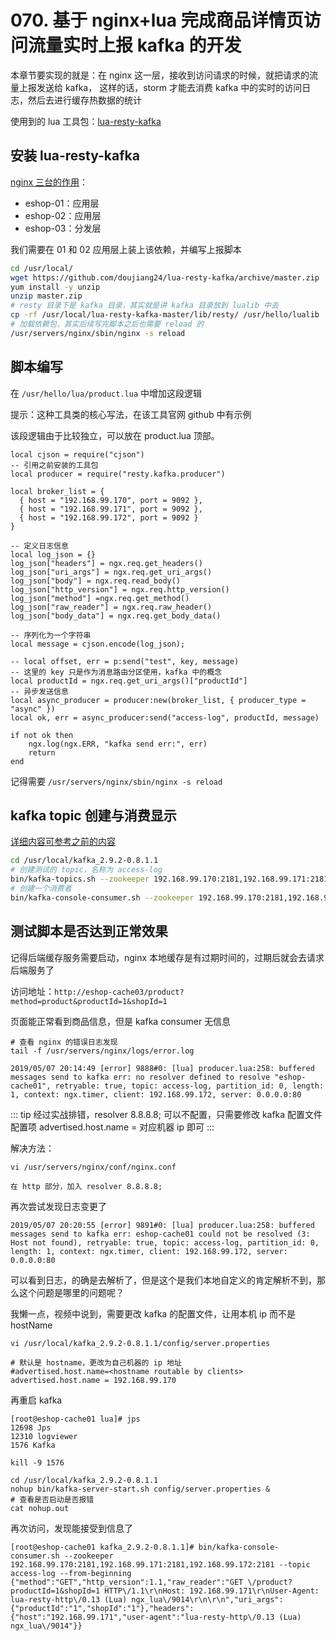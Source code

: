# 070. 基于 nginx+lua 完成商品详情页访问流量实时上报 kafka 的开发

本章节要实现的就是：在 nginx 这一层，接收到访问请求的时候，就把请求的流量上报发送给 kafka，
这样的话，storm 才能去消费 kafka 中的实时的访问日志，然后去进行缓存热数据的统计

使用到的 lua 工具包：[lua-resty-kafka](https://github.com/doujiang24/lua-resty-kafka)

## 安装 lua-resty-kafka

[nginx 三台的作用](./053.md)：

- eshop-01：应用层
- eshop-02：应用层
- eshop-03：分发层

我们需要在 01 和 02 应用层上装上该依赖，并编写上报脚本

```bash
cd /usr/local/
wget https://github.com/doujiang24/lua-resty-kafka/archive/master.zip
yum install -y unzip
unzip master.zip
# resty 目录下是 kafka 目录，其实就是讲 kafka 目录放到 lualib 中去
cp -rf /usr/local/lua-resty-kafka-master/lib/resty/ /usr/hello/lualib
# 加载依赖包，其实后续写完脚本之后也需要 reload 的
/usr/servers/nginx/sbin/nginx -s reload
```

## 脚本编写

在 `/usr/hello/lua/product.lua` 中增加这段逻辑

提示：这种工具类的核心写法，在该工具官网 github 中有示例

该段逻辑由于比较独立，可以放在 product.lua 顶部。

```
local cjson = require("cjson")
-- 引用之前安装的工具包
local producer = require("resty.kafka.producer")

local broker_list = {
  { host = "192.168.99.170", port = 9092 },  
  { host = "192.168.99.171", port = 9092 },  
  { host = "192.168.99.172", port = 9092 }
}

-- 定义日志信息
local log_json = {}
log_json["headers"] = ngx.req.get_headers()  
log_json["uri_args"] = ngx.req.get_uri_args()  
log_json["body"] = ngx.req.read_body()  
log_json["http_version"] = ngx.req.http_version()  
log_json["method"] =ngx.req.get_method()
log_json["raw_reader"] = ngx.req.raw_header()  
log_json["body_data"] = ngx.req.get_body_data()

-- 序列化为一个字符串
local message = cjson.encode(log_json);  

-- local offset, err = p:send("test", key, message)
-- 这里的 key 只是作为消息路由分区使用，kafka 中的概念
local productId = ngx.req.get_uri_args()["productId"]
-- 异步发送信息
local async_producer = producer:new(broker_list, { producer_type = "async" })   
local ok, err = async_producer:send("access-log", productId, message)  

if not ok then  
    ngx.log(ngx.ERR, "kafka send err:", err)  
    return  
end
```

记得需要 `/usr/servers/nginx/sbin/nginx -s reload`

## kafka topic 创建与消费显示

[详细内容可参考之前的内容](./049.md#kafka-集群)

```bash
cd /usr/local/kafka_2.9.2-0.8.1.1
# 创建测试的 topic，名称为 access-log
bin/kafka-topics.sh --zookeeper 192.168.99.170:2181,192.168.99.171:2181,192.168.99.172:2181 --topic access-log --replication-factor 1 --partitions 1 --create
# 创建一个消费者
bin/kafka-console-consumer.sh --zookeeper 192.168.99.170:2181,192.168.99.171:2181,192.168.99.172:2181 --topic access-log --from-beginning
```

## 测试脚本是否达到正常效果
记得后端缓存服务需要启动，nginx 本地缓存是有过期时间的，过期后就会去请求后端服务了

访问地址：`http://eshop-cache03/product?method=product&productId=1&shopId=1`

页面能正常看到商品信息，但是 kafka consumer 无信息

```
# 查看 nginx 的错误日志发现
tail -f /usr/servers/nginx/logs/error.log

2019/05/07 20:14:49 [error] 9888#0: [lua] producer.lua:258: buffered messages send to kafka err: no resolver defined to resolve "eshop-cache01", retryable: true, topic: access-log, partition_id: 0, length: 1, context: ngx.timer, client: 192.168.99.172, server: 0.0.0.0:80

```

::: tip
经过实战排错，resolver 8.8.8.8; 可以不配置，只需要修改 kafka 配置文件配置项 advertised.host.name = 对应机器 ip 即可
:::

解决方法：

```
vi /usr/servers/nginx/conf/nginx.conf

在 http 部分，加入 resolver 8.8.8.8;
```

再次尝试发现日志变更了

```
2019/05/07 20:20:55 [error] 9891#0: [lua] producer.lua:258: buffered messages send to kafka err: eshop-cache01 could not be resolved (3: Host not found), retryable: true, topic: access-log, partition_id: 0, length: 1, context: ngx.timer, client: 192.168.99.172, server: 0.0.0.0:80
```

可以看到日志，的确是去解析了，但是这个是我们本地自定义的肯定解析不到，那么这个问题是哪里的问题呢？

我懒一点，视频中说到，需要更改 kafka 的配置文件，让用本机 ip 而不是  hostName

```
vi /usr/local/kafka_2.9.2-0.8.1.1/config/server.properties

# 默认是 hostname，更改为自己机器的 ip 地址
#advertised.host.name=<hostname routable by clients>
advertised.host.name = 192.168.99.170
```

再重启 kafka

```
[root@eshop-cache01 lua]# jps
12698 Jps
12310 logviewer
1576 Kafka

kill -9 1576

cd /usr/local/kafka_2.9.2-0.8.1.1
nohup bin/kafka-server-start.sh config/server.properties &
# 查看是否启动是否报错
cat nohup.out
```

再次访问，发现能接受到信息了

```
[root@eshop-cache01 kafka_2.9.2-0.8.1.1]# bin/kafka-console-consumer.sh --zookeeper 192.168.99.170:2181,192.168.99.171:2181,192.168.99.172:2181 --topic access-log --from-beginning
{"method":"GET","http_version":1.1,"raw_reader":"GET \/product?productId=1&shopId=1 HTTP\/1.1\r\nHost: 192.168.99.171\r\nUser-Agent: lua-resty-http\/0.13 (Lua) ngx_lua\/9014\r\n\r\n","uri_args":{"productId":"1","shopId":"1"},"headers":{"host":"192.168.99.171","user-agent":"lua-resty-http\/0.13 (Lua) ngx_lua\/9014"}}
```
